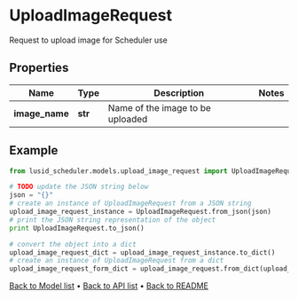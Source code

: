 # UploadImageRequest

Request to upload image for Scheduler use

## Properties
Name | Type | Description | Notes
------------ | ------------- | ------------- | -------------
**image_name** | **str** | Name of the image to be uploaded | 

## Example

```python
from lusid_scheduler.models.upload_image_request import UploadImageRequest

# TODO update the JSON string below
json = "{}"
# create an instance of UploadImageRequest from a JSON string
upload_image_request_instance = UploadImageRequest.from_json(json)
# print the JSON string representation of the object
print UploadImageRequest.to_json()

# convert the object into a dict
upload_image_request_dict = upload_image_request_instance.to_dict()
# create an instance of UploadImageRequest from a dict
upload_image_request_form_dict = upload_image_request.from_dict(upload_image_request_dict)
```
[Back to Model list](../README.md#documentation-for-models) &#8226; [Back to API list](../README.md#documentation-for-api-endpoints) &#8226; [Back to README](../README.md)


